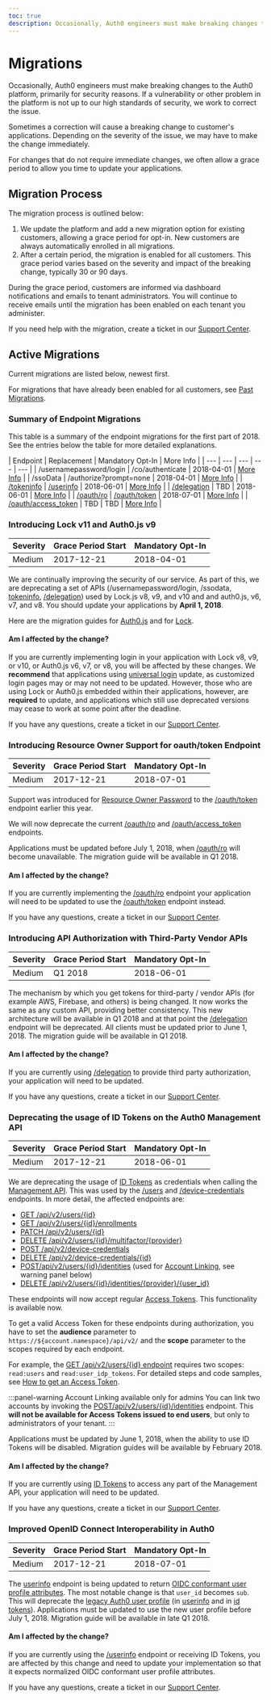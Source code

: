 ```yaml
---
toc: true
description: Occasionally, Auth0 engineers must make breaking changes to the Auth0 platform.
---
```

# Migrations

Occasionally, Auth0 engineers must make breaking changes to the Auth0 platform, primarily for security reasons. If a vulnerability or other problem in the platform is not up to our high standards of security, we work to correct the issue.

Sometimes a correction will cause a breaking change to customer's applications. Depending on the severity of the issue, we may have to make the change immediately.

For changes that do not require immediate changes, we often allow a grace period to allow you time to update your applications.

## Migration Process

The migration process is outlined below:

1. We update the platform and add a new migration option for existing customers, allowing a grace period for opt-in. New customers are always automatically enrolled in all migrations.
2. After a certain period, the migration is enabled for all customers. This grace period varies based on the severity and impact of the breaking change, typically 30 or 90 days.

During the grace period, customers are informed via dashboard notifications and emails to tenant administrators. You will continue to receive emails until the migration has been enabled on each tenant you administer.

If you need help with the migration, create a ticket in our [Support Center](${env.DOMAIN_URL_SUPPORT}).

## Active Migrations

Current migrations are listed below, newest first. 

For migrations that have already been enabled for all customers, see [Past Migrations](/migrations/past-migrations).

### Summary of Endpoint Migrations

This table is a summary of the endpoint migrations for the first part of 2018. See the entries below the table for more detailed explanations.

| Endpoint | Replacement | Mandatory Opt-In | More Info |
| --- | --- | --- | --- | --- |
| /usernamepassword/login | /co/authenticate | 2018-04-01 | [More Info](#introducing-lock-v11-and-auth0-js-v9) |
| /ssoData | /authorize?prompt=none | 2018-04-01 | [More Info](#introducing-lock-v11-and-auth0-js-v9) |
| [/tokeninfo](/api/authentication/reference#get-token-info) | [/userinfo](/api/authentication#get-user-info) | 2018-06-01 | [More Info](#introducing-lock-v11-and-auth0-js-v9) |
| [/delegation](/api/authentication#delegation) | TBD | 2018-06-01 | [More Info](#introducing-api-authorization-with-third-party-vendor-apis) |
| [/oauth/ro](/api/authentication#resource-owner) | [/oauth/token](/api/authentication#authorization-code) | 2018-07-01 | [More Info](#introducing-resource-owner-support-for-oauth-token-endpoint) |
| [/oauth/access_token](/api/authentication#social-with-provider-s-access-token) | TBD | TBD | [More Info](#introducing-resource-owner-support-for-oauth-token-endpoint) |

### Introducing Lock v11 and Auth0.js v9

| Severity | Grace Period Start | Mandatory Opt-In|
| --- | --- | --- |
| Medium | 2017-12-21 |  2018-04-01 |

We are continually improving the security of our service. As part of this, we are deprecating a set of APIs (/usernamepassword/login, /ssodata, [tokeninfo](/api/authentication/reference#get-token-info), [/delegation](/api/authentication#delegation)) used by Lock.js v8, v9, and v10 and and auth0.js, v6, v7, and v8. You should update your applications by **April 1, 2018**.

Here are the migration guides for [Auth0.js](/libraries/auth0js/v9/migration-guide) and for [Lock](/libraries/lock/v11/migration-guide).

#### Am I affected by the change?

If you are currently implementing login in your application with Lock v8, v9, or v10, or Auth0.js v6, v7, or v8, you will be affected by these changes. We **recommend** that applications using [universal login](/hosted-pages/login) update, as customized login pages may or may not need to be updated. However, those who are using Lock or Auth0.js embedded within their applications, however, are **required** to update, and applications which still use deprecated versions may cease to work at some point after the deadline.

If you have any questions, create a ticket in our [Support Center](${env.DOMAIN_URL_SUPPORT}).

### Introducing Resource Owner Support for oauth/token Endpoint

| Severity | Grace Period Start | Mandatory Opt-In|
| --- | --- | --- |
| Medium | 2017-12-21 |  2018-07-01 |

Support was introduced for [Resource Owner Password](/api/authentication#resource-owner-password) to the [/oauth/token](/api/authentication#authorization-code) endpoint earlier this year. 

We will now deprecate the current [/oauth/ro](/api/authentication#resource-owner) and [/oauth/access_token](/api/authentication#social-with-provider-s-access-token) endpoints.

Applications must be updated before July 1, 2018, when [/oauth/ro](/api/authentication#resource-owner) will become unavailable. The migration guide will be available in Q1 2018.

#### Am I affected by the change?

If you are currently implementing the [/oauth/ro](/api/authentication#resource-owner) endpoint your application will need to be updated to use the [/oauth/token](/api/authentication#authorization-code) endpoint instead.

If you have any questions, create a ticket in our [Support Center](${env.DOMAIN_URL_SUPPORT}).

### Introducing API Authorization with Third-Party Vendor APIs

| Severity | Grace Period Start | Mandatory Opt-In|
| --- | --- | --- |
| Medium | Q1 2018 |  2018-06-01 |

The mechanism by which you get tokens for third-party / vendor APIs (for example AWS, Firebase, and others) is being changed. It now works the same as any custom API, providing better consistency. This new architecture will be available in Q1 2018 and at that point the [/delegation](/api/authentication#delegation) endpoint will be deprecated. All clients must be updated prior to June 1, 2018. The migration guide will be available in Q1 2018.

#### Am I affected by the change?

If you are currently using [/delegation](/api/authentication#delegation) to provide third party authorization, your application will need to be updated.

If you have any questions, create a ticket in our [Support Center](${env.DOMAIN_URL_SUPPORT}).

### Deprecating the usage of ID Tokens on the Auth0 Management API

| Severity | Grace Period Start | Mandatory Opt-In|
| --- | --- | --- |
| Medium | 2017-12-21 |  2018-06-01 |

We are deprecating the usage of [ID Tokens](/tokens/id-token) as credentials when calling the [Management API](/api/management/v2#!/Users/post_identities). This was used by the [/users](/api/management/v2#!/Users/get_users_by_id) and [/device-credentials](/api/management/v2#!/Device_Credentials/get_device_credentials) endpoints. In more detail, the affected endpoints are:
- [GET /api/v2/users/{id}](/api/management/v2#!/Users/get_users_by_id)
- [GET /api/v2/users/{id}/enrollments](/api/management/v2#!/Users/get_enrollments)
- [PATCH /api/v2/users/{id}](/api/management/v2#!/Users/patch_users_by_id)
- [DELETE /api/v2/users/{id}/multifactor/{provider}](/api/management/v2#!/Users/delete_multifactor_by_provider)
- [POST /api/v2/device-credentials](/api/management/v2#!/Device_Credentials/post_device_credentials)
- [DELETE /api/v2/device-credentials/{id}](/api/management/v2#!/Device_Credentials/delete_device_credentials_by_id)
- [POST/api/v2/users/{id}/identities](/api/management/v2#!/Users/post_identities) (used for [Account Linking](/link-accounts), see warning panel below)
- [DELETE /api/v2/users/{id}/identities/{provider}/{user_id}](/api/management/v2#!/Users/delete_provider_by_user_id)


These endpoints will now accept regular [Access Tokens](/access-token). This functionality is available now. 

To get a valid Access Token for these endpoints during authorization, you have to set the **audience** parameter to `https://${account.namespace}/api/v2/` and the **scope** parameter to the scopes required by each endpoint. 

For example, the [GET /api/v2/users/{id} endpoint](/api/management/v2#!/Users/get_users_by_id) requires two scopes: `read:users` and `read:user_idp_tokens`. For detailed steps and code samples, see [How to get an Access Token](/tokens/access-token#how-to-get-an-access-token).

:::panel-warning Account Linking available only for admins
You can link two accounts by invoking the [POST/api/v2/users/{id}/identities](/api/management/v2#!/Users/post_identities) endpoint. This **will not be available for Access Tokens issued to end users**, but only to administrators of your tenant.
:::

Applications must be updated by June 1, 2018, when the ability to use ID Tokens will be disabled. Migration guides will be available by February 2018.

#### Am I affected by the change?

If you are currently using [ID Tokens](/tokens/id-token) to access any part of the Management API, your application will need to be updated.

If you have any questions, create a ticket in our [Support Center](${env.DOMAIN_URL_SUPPORT}).

### Improved OpenID Connect Interoperability in Auth0

| Severity | Grace Period Start | Mandatory Opt-In|
| --- | --- | --- |
| Medium | 2017-12-21 |  2018-07-01 |

The [userinfo](/api/authentication#get-user-info) endpoint is being updated to return [OIDC conformant user profile attributes](/user-profile/normalized/oidc). The most notable change is that `user_id` becomes `sub`. This will deprecate the [legacy Auth0 user profile](/user-profile/normalized/auth0) (in [userinfo](/api/authentication#get-user-info) and in [id tokens](/tokens/id-token)). Applications must be updated to use the new user profile before July 1, 2018. Migration guide will be available in late Q1 2018.

#### Am I affected by the change?

If you are currently using the [/userinfo](/api/authentication#get-user-info) endpoint or receiving ID Tokens, you are affected by this change and need to update your implementation so that it expects normalized OIDC conformant user profile attributes.

If you have any questions, create a ticket in our [Support Center](${env.DOMAIN_URL_SUPPORT}).

